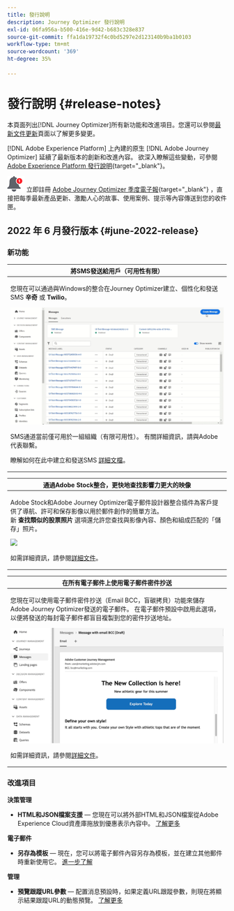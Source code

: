 ```yaml
---
title: 發行說明
description: Journey Optimizer 發行說明
exl-id: 06fa956a-b500-416e-9d42-b683c328e837
source-git-commit: ffa1da19732f4c0bd5297e2d123140b9ba1b0103
workflow-type: tm+mt
source-wordcount: '369'
ht-degree: 35%

---
```


# 發行說明 {#release-notes}

本頁面列出[!DNL Journey Optimizer]所有新功能和改進項目。您還可以參閱[最新文件更新](documentation-updates.md)頁面以了解更多變更。

[!DNL Adobe Experience Platform] 上內建的原生 [!DNL Adobe Journey Optimizer] 延續了最新版本的創新和改進內容。 欲深入瞭解這些變動，可參閱 [Adobe Experience Platform 發行說明](https://experienceleague.adobe.com/docs/experience-platform/release-notes/latest.html?lang=zh-Hant){target=&quot;_blank&quot;}。

![電子報](../assets/do-not-localize/nl-icon.png) 立即註冊 [Adobe Journey Optimizer 季度電子報](https://www.adobe.com/subscription/Adobe_Journey_Optimizer_NL.html){target=&quot;_blank&quot;} ，直接把每季最新產品更新、激勵人心的故事、使用案例、提示等內容傳送到您的收件匣。

## 2022 年 6 月發行版本 {#june-2022-release}

### 新功能

<table>
<thead>
<tr>
<th><strong>將SMS發送給用戶（可用性有限）</strong><br/></th>
</tr>
</thead>
<tbody>
<tr>
<td>
<p>您現在可以通過與Windows的整合在Journey Optimizer建立、個性化和發送SMS <b>辛奇</b> 或 <b>Twilio</b>。</p>
<img src="assets/do-not-localize/SMS.gif"/>
<p>SMS通道當前僅可用於一組組織（有限可用性）。 有關詳細資訊，請與Adobe代表聯繫。</p>
<p>瞭解如何在此中建立和發送SMS <a href="../messages/create-sms.md">詳細文檔</a>。</p>
</td>
</tr>
</tbody>
</table>


<table>
<thead>
<tr>
<th><strong>通過Adobe Stock整合，更快地查找影響力更大的映像</strong><br/></th>
</tr>
</thead>
<tbody>
<tr>
<td>
<p>Adobe Stock和Adobe Journey Optimizer電子郵件設計器整合插件為客戶提供了導航、許可和保存影像以用於郵件創作的簡單方法。 </br> 新 <b>查找類似的股票照片</b> 選項還允許您查找與影像內容、顏色和組成匹配的「儲存」照片。 </p>
<img src="assets/do-not-localize/stock-rn.gif"/>
<p>如需詳細資訊，請參閱<a href="../design/stock.md">詳細文件</a>。</p>
</td>
</tr>
</tbody>
</table>

<table>
<thead>
<tr>
<th><strong>在所有電子郵件上使用電子郵件密件抄送</strong><br/></th>
</tr>
</thead>
<tbody>
<tr>
<td>
<p>您現在可以使用電子郵件密件抄送（Email BCC，盲碳拷貝）功能來儲存Adobe Journey Optimizer發送的電子郵件。 在電子郵件預設中啟用此選項，以便將發送的每封電子郵件都盲目複製到您的密件抄送地址。</p>
<img src="assets/do-not-localize/bcc-rn.gif"/>
<p>如需詳細資訊，請參閱<a href="../configuration/bcc-email.md">詳細文件</a>。</p>
</td>
</tr>
</tbody>
</table>

<!--<table>
<thead>
<tr>
<th><strong>Automatically use the best performing offer in your decisions</strong><br/></th>
</tr>
</thead>
<tbody>
<tr>
<td>
<p>You can now use personalized optimization model systems in Decision Management. This new type of model allows you to optimize and personalize offers based on segments and offer performance.</p>
<p>The use of personalized optimization AI models is currently restricted to selected users, and will be deployed to all environments in a future release.</p>
<img src="assets/do-not-localize/ai-ranking.gif"/>
<p>For more information, refer to the <a href="../offers/ranking/personalized-optimization-model.md">detailed documentation</a>.</p>
</td>
</tr>
</tbody>
</table>-->

<!--table>
<thead>
<tr>
<th><strong>Copy objects between sandboxes</strong><br/></th>
</tr>
</thead>
<tbody>
<tr>
<td>
<p>You can now re-create the experiences from a Journey Optimizer sandbox to another, for example from a non-production sandbox to a production sandbox. This new capability copies an entire Journey, including any objects the Journey depends on to run correctly, from one environment to another. In addition to Journeys, you can also copy other components, such as Offers, Messages, Schemas, Datasets, Data Sources, Events, and Actions.</p>
<p>This feature is currently in beta version and only available to beta customers. To join the beta program, contact Adobe Customer Care.</p>
<p>For more information, refer to the <a href="../building-journeys/read-segment.md#configuring-segment-trigger-activity">detailed documentation</a>.
</td>
</tr>
</tbody>
</table-->

<!--table>
<thead>
<tr>
<th><strong>Dynamic Expression Builder</strong><br/></th>
</tr>
</thead>
<tbody>
<tr>
<td>
<p>You can now create conditional content blocks across different authoring services to personalize your content. In addition to the Personalization Expression Library, the Expression Editor provides a new Conditional Rule Builder to help you design and save your content blocks.</p>
<p>For more information, refer to the <a href="../building-journeys/read-segment.md#configuring-segment-trigger-activity">detailed documentation</a>.
</td>
</tr>
</tbody>
</table-->


### 改進項目

**決策管理**

* **HTML和JSON檔案支援**  — 您現在可以將外部HTML和JSON檔案從Adobe Experience Cloud資產庫拖放到優惠表示內容中。 [了解更多](../offers/offer-library/add-representations.md#html-json)


**電子郵件**

* **另存為模板**  — 現在，您可以將電子郵件內容另存為模板，並在建立其他郵件時重新使用它。 [進一步了解](../design/email-templates.md)

<!--
**Journeys**

* **Ending a journey** - In the journey canvas, the **End** activity has been removed from the palette. End tags are now added by default at the end of each path and cannot be removed. This improvement allows better reporting of where a customer dropped out of the journey, without any action from the user.

-->

**管理**

<!--* **Allowed list in the UI** - You can now use the Journey Optimizer user interface to add new email addresses or domains to the allowed list.-->

* **預覽跟蹤URL參數**  — 配置消息預設時，如果定義URL跟蹤參數，則現在將顯示結果跟蹤URL的動態預覽。 [了解更多](../configuration/email-settings.md#url-tracking)

<!--* **Personalize tracking URL parameters** - You can now use the Expression Editor to configure URL tracking parameters in your message presets. [Learn more](../configuration/email-settings.md#url-tracking)-->

<!--
**Reporting**

* **Performance measurement** - A new **Reporting** tab is now available in the Administration > Configurations menu to set up reporting data sources.
-->
